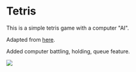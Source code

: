 # Tetris
This is a simple tetris game with a computer "AI".

Adapted from [here](https://levelup.gitconnected.com/writing-tetris-in-python-2a16bddb5318).

Added computer battling, holding, queue feature.


![](game-in-action.gif)
